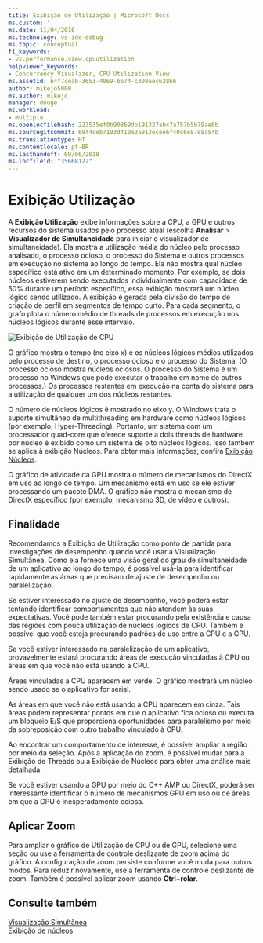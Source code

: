 ```yaml
---
title: Exibição de Utilização | Microsoft Docs
ms.custom: ''
ms.date: 11/04/2016
ms.technology: vs-ide-debug
ms.topic: conceptual
f1_keywords:
- vs.performance.view.cpuutilization
helpviewer_keywords:
- Concurrency Visualizer, CPU Utilization View
ms.assetid: b4f7ceab-3653-4069-bb74-c309aec62866
author: mikejo5000
ms.author: mikejo
manager: douge
ms.workload:
- multiple
ms.openlocfilehash: 223535ef0b90869db191327abc7a757b5b79ae6b
ms.sourcegitcommit: 6944ceb7193d410a2a913ecee6f40c6e87e8a54b
ms.translationtype: HT
ms.contentlocale: pt-BR
ms.lasthandoff: 09/06/2018
ms.locfileid: "35668122"
---
```

# <a name="utilization-view"></a>Exibição Utilização
A **Exibição Utilização** exibe informações sobre a CPU, a GPU e outros recursos do sistema usados pelo processo atual (escolha **Analisar** > **Visualizador de Simultaneidade** para iniciar o visualizador de simultaneidade). Ela mostra a utilização média do núcleo pelo processo analisado, o processo ocioso, o processo do Sistema e outros processos em execução no sistema ao longo do tempo. Ela não mostra qual núcleo específico está ativo em um determinado momento. Por exemplo, se dois núcleos estiverem sendo executados individualmente com capacidade de 50% durante um período específico, essa exibição mostrará um núcleo lógico sendo utilizado. A exibição é gerada pela divisão do tempo de criação de perfil em segmentos de tempo curto. Para cada segmento, o grafo plota o número médio de threads de processos em execução nos núcleos lógicos durante esse intervalo.  
  
 ![Exibição de Utilização de CPU](../profiling/media/vsts_ppacpuutil.png "VSTS_PPAcpuUtil")  
  
 O gráfico mostra o tempo (no eixo x) e os núcleos lógicos médios utilizados pelo processo de destino, o processo ocioso e o processo do Sistema. (O processo ocioso mostra núcleos ociosos. O processo do Sistema é um processo no Windows que pode executar o trabalho em nome de outros processos.) Os processos restantes em execução na conta do sistema para a utilização de qualquer um dos núcleos restantes.  
  
 O número de núcleos lógicos é mostrado no eixo y. O Windows trata o suporte simultâneo de multithreading em hardware como núcleos lógicos (por exemplo, Hyper-Threading). Portanto, um sistema com um processador quad-core que oferece suporte a dois threads de hardware por núcleo é exibido como um sistema de oito núcleos lógicos. Isso também se aplica à exibição Núcleos. Para obter mais informações, confira [Exibição Núcleos](../profiling/cores-view.md).  
  
 O gráfico de atividade da GPU mostra o número de mecanismos do DirectX em uso ao longo do tempo.  Um mecanismo está em uso se ele estiver processando um pacote DMA.  O gráfico não mostra o mecanismo de DirectX específico (por exemplo, mecanismo 3D, de vídeo e outros).  
  
## <a name="purpose"></a>Finalidade  
 Recomendamos a Exibição de Utilização como ponto de partida para investigações de desempenho quando você usar a Visualização Simultânea. Como ela fornece uma visão geral do grau de simultaneidade de um aplicativo ao longo do tempo, é possível usá-la para identificar rapidamente as áreas que precisam de ajuste de desempenho ou paralelização.  
  
 Se estiver interessado no ajuste de desempenho, você poderá estar tentando identificar comportamentos que não atendem às suas expectativas. Você pode também estar procurando pela existência e causa das regiões com pouca utilização de núcleos lógicos de CPU. Também é possível que você esteja procurando padrões de uso entre a CPU e a GPU.  
  
 Se você estiver interessado na paralelização de um aplicativo, provavelmente estará procurando áreas de execução vinculadas à CPU ou áreas em que você não está usando a CPU.  
  
 Áreas vinculadas à CPU aparecem em verde. O gráfico mostrará um núcleo sendo usado se o aplicativo for serial.  
  
 As áreas em que você não está usando a CPU aparecem em cinza. Tais áreas podem representar pontos em que o aplicativo fica ocioso ou executa um bloqueio E/S que proporciona oportunidades para paralelismo por meio da sobreposição com outro trabalho vinculado à CPU.  
  
 Ao encontrar um comportamento de interesse, é possível ampliar a região por meio da seleção. Após a aplicação do zoom, é possível mudar para a Exibição de Threads ou a Exibição de Núcleos para obter uma análise mais detalhada.  
  
 Se você estiver usando a GPU por meio do C++ AMP ou DirectX, poderá ser interessante identificar o número de mecanismos GPU em uso ou de áreas em que a GPU é inesperadamente ociosa.  
  
## <a name="zoom"></a>Aplicar Zoom  
 Para ampliar o gráfico de Utilização de CPU ou de GPU, selecione uma seção ou use a ferramenta de controle deslizante de zoom acima do gráfico. A configuração de zoom persiste conforme você muda para outros modos. Para reduzir novamente, use a ferramenta de controle deslizante de zoom. Também é possível aplicar zoom usando **Ctrl**+**rolar**.  
  
## <a name="see-also"></a>Consulte também  
 [Visualização Simultânea](../profiling/concurrency-visualizer.md)   
 [Exibição de núcleos](../profiling/cores-view.md)